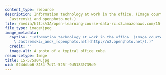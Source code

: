 ```yaml
---
content_type: resource
description: Information technology at work in the office. (Image courtesy of Michael
  Jastremski and openphoto.net.)
file: /media/https%3A/open-learning-course-data-rc.s3.amazonaws.com/15-575-research-seminar-in-it-and-organizations-economic-perspectives-spring-2004/024ddbb681847d71525f9d51830739d9_15-575s04.jpg
file_type: image/jpeg
image_metadata:
  caption: "Information technology at work in the office. (Image courtesy of Michael\
    \ Jastremski\_and\_[openphoto.net](http://o2.openphoto.net/).)"
  credit: ''
  image-alt: A photo of a typical office cube.
resourcetype: Image
title: 15-575s04.jpg
uid: 024ddbb6-8184-7d71-525f-9d51830739d9
---
```

